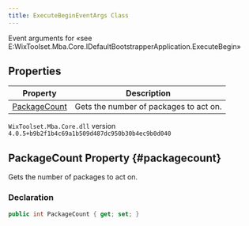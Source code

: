 ```yaml
---
title: ExecuteBeginEventArgs Class
---
```

Event arguments for «see E:WixToolset.Mba.Core.IDefaultBootstrapperApplication.ExecuteBegin»
## Properties
| Property | Description |
| ------ | ----------- |
| [PackageCount](#packagecount) | Gets the number of packages to act on. |
`WixToolset.Mba.Core.dll` version `4.0.5+b9b2f1b4c69a1b509d487dc950b30b4ec9b0d040`
## PackageCount Property {#packagecount}
Gets the number of packages to act on.
### Declaration
```cs
public int PackageCount { get; set; }
```

